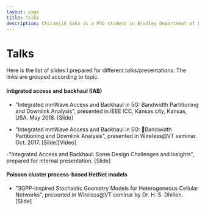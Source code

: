 ```yaml
---
layout: page
title: Talks
description: Chiranjib Saha is a PhD student in Bradley Department of Electrical and Computer Engineering, Virginia Tech.
---
```


# Talks
Here is the list of slides I prepared for different talks/presentations. The links are grouped according to topic.

#### Intigrated access and backhaul (IAB)

- "Integrated mmWave Access and Backhaul in 5G: Bandwidth Partitioning and Downlink Analysis", presented in IEEE ICC, Kansas city, Kansas, USA. May 2018. [Slide]

- "Integrated mmWave Access and Backhaul in 5G: Bandwidth Partitioning and Downlink Analysis", presented in Wireless@VT seminar. Oct. 2017. [Silde][Video]

-"Integrated Access and Backhaul: Some Design Challenges and Insights", prepared for internal presentation. [Slide]

#### Poisson cluster process-based HetNet models

- "3GPP-inspired Stochastic Geometry Models for Heterogeneous Cellular Networks", presented in Wireless@VT seminar by Dr. H. S. Dhillon. [Slide]

